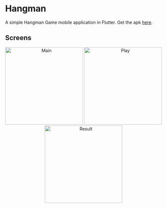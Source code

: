 # Hangman

A simple Hangman Game mobile application in Flutter.
Get the apk [here](https://drive.google.com/file/d/1MFgLVhQLKOMDrRdPSoVTkeG48SJb8Erk/view?usp=sharing "hangman.apk").

## Screens

<p align="center">
  <img src="https://user-images.githubusercontent.com/50942732/78584755-5104a180-7856-11ea-9885-779635278870.png" width="250" title="Main">
  <img src="https://user-images.githubusercontent.com/50942732/78584705-3fbb9500-7856-11ea-998e-a3bf3d2794ee.png" width="250" title="Play">
  <img src="https://user-images.githubusercontent.com/50942732/78584876-89a47b00-7856-11ea-9372-a44e8ce30c8f.png" width="250" title="Result">
</p>
